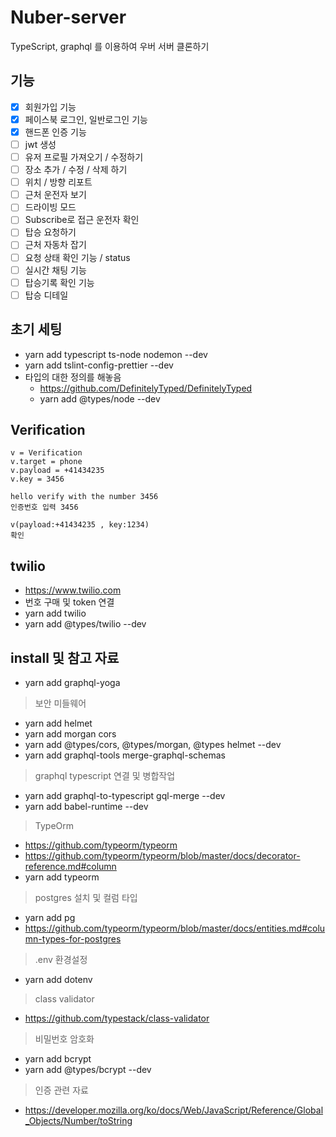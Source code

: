 # Nuber-server
TypeScript, graphql 를 이용하여 우버 서버 클론하기

## 기능
- [x] 회원가입 기능
- [x] 페이스북 로그인, 일반로그인 기능
- [x] 핸드폰 인증 기능
- [ ] jwt 생성
- [ ] 유저 프로필 가져오기 / 수정하기
- [ ] 장소 추가 / 수정 / 삭제 하기
- [ ] 위치 / 방향 리포트
- [ ] 근처 운전자 보기
- [ ] 드라이빙 모드
- [ ] Subscribe로 접근 운전자 확인
- [ ] 탑승 요청하기
- [ ] 근처 자동차 잡기
- [ ] 요청 상태 확인 기능 / status
- [ ] 실시간 채팅 기능
- [ ] 탑승기록 확인 기능
- [ ] 탑승 디테일

## 초기 세팅
- yarn add typescript ts-node nodemon --dev
- yarn add tslint-config-prettier --dev
- 타입의 대한 정의를 해놓음
    - https://github.com/DefinitelyTyped/DefinitelyTyped
    - yarn add @types/node --dev

## Verification
    v = Verification
    v.target = phone
    v.payload = +41434235
    v.key = 3456

    hello verify with the number 3456
    인증번호 입력 3456
    
    v(payload:+41434235 , key:1234)
    확인

## twilio
- https://www.twilio.com
- 번호 구매 및 token 연결
- yarn add twilio
- yarn add @types/twilio --dev

## install 및 참고 자료

- yarn add graphql-yoga 

> 보안 미들웨어
- yarn add helmet 
- yarn add morgan cors
- yarn add @types/cors, @types/morgan, @types helmet  --dev
- yarn add graphql-tools merge-graphql-schemas

> graphql typescript 연결 및 병합작업
- yarn add graphql-to-typescript gql-merge --dev
- yarn add babel-runtime --dev

> TypeOrm
- https://github.com/typeorm/typeorm
- https://github.com/typeorm/typeorm/blob/master/docs/decorator-reference.md#column
- yarn add typeorm

> postgres 설치 및 컬럼 타입
- yarn add pg
- https://github.com/typeorm/typeorm/blob/master/docs/entities.md#column-types-for-postgres


> .env 환경설정
- yarn add dotenv

> class validator
- https://github.com/typestack/class-validator

> 비밀번호 암호화
- yarn add bcrypt
- yarn add @types/bcrypt --dev

> 인증 관련 자료
- https://developer.mozilla.org/ko/docs/Web/JavaScript/Reference/Global_Objects/Number/toString